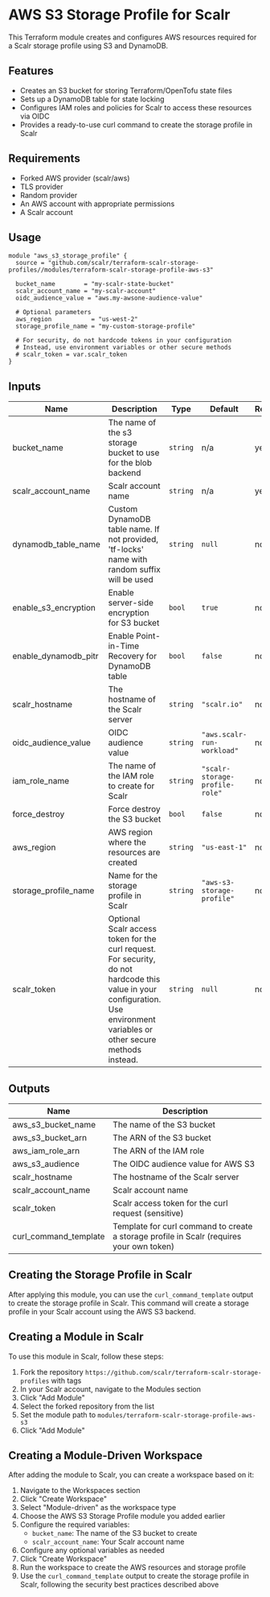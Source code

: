# AWS S3 Storage Profile for Scalr

This Terraform module creates and configures AWS resources required for a Scalr storage profile using S3 and DynamoDB.


## Features

- Creates an S3 bucket for storing Terraform/OpenTofu state files
- Sets up a DynamoDB table for state locking
- Configures IAM roles and policies for Scalr to access these resources via OIDC
- Provides a ready-to-use curl command to create the storage profile in Scalr

## Requirements

- Forked AWS provider (scalr/aws)
- TLS provider
- Random provider
- An AWS account with appropriate permissions
- A Scalr account

## Usage

```hcl
module "aws_s3_storage_profile" {
  source = "github.com/scalr/terraform-scalr-storage-profiles//modules/terraform-scalr-storage-profile-aws-s3"

  bucket_name        = "my-scalr-state-bucket"
  scalr_account_name = "my-scalr-account"
  oidc_audience_value = "aws.my-awsone-audience-value"

  # Optional parameters
  aws_region           = "us-west-2"
  storage_profile_name = "my-custom-storage-profile"

  # For security, do not hardcode tokens in your configuration
  # Instead, use environment variables or other secure methods
  # scalr_token = var.scalr_token
}
```

## Inputs

| Name | Description | Type | Default | Required |
|------|-------------|------|---------|----------|
| bucket_name | The name of the s3 storage bucket to use for the blob backend | `string` | n/a | yes |
| scalr_account_name | Scalr account name | `string` | n/a | yes |
| dynamodb_table_name | Custom DynamoDB table name. If not provided, 'tf-locks' name with random suffix will be used | `string` | `null` | no |
| enable_s3_encryption | Enable server-side encryption for S3 bucket | `bool` | `true` | no |
| enable_dynamodb_pitr | Enable Point-in-Time Recovery for DynamoDB table | `bool` | `false` | no |
| scalr_hostname | The hostname of the Scalr server | `string` | `"scalr.io"` | no |
| oidc_audience_value | OIDC audience value | `string` | `"aws.scalr-run-workload"` | no |
| iam_role_name | The name of the IAM role to create for Scalr | `string` | `"scalr-storage-profile-role"` | no |
| force_destroy | Force destroy the S3 bucket | `bool` | `false` | no |
| aws_region | AWS region where the resources are created | `string` | `"us-east-1"` | no |
| storage_profile_name | Name for the storage profile in Scalr | `string` | `"aws-s3-storage-profile"` | no |
| scalr_token | Optional Scalr access token for the curl request. For security, do not hardcode this value in your configuration. Use environment variables or other secure methods instead. | `string` | `null` | no |

## Outputs

| Name | Description |
|------|-------------|
| aws_s3_bucket_name | The name of the S3 bucket |
| aws_s3_bucket_arn | The ARN of the S3 bucket |
| aws_iam_role_arn | The ARN of the IAM role |
| aws_s3_audience | The OIDC audience value for AWS S3 |
| scalr_hostname | The hostname of the Scalr server |
| scalr_account_name | Scalr account name |
| scalr_token | Scalr access token for the curl request (sensitive) |
| curl_command_template | Template for curl command to create a storage profile in Scalr (requires your own token) |

## Creating the Storage Profile in Scalr

After applying this module, you can use the `curl_command_template` output to create the storage profile in Scalr. This command will create a storage profile in your Scalr account using the AWS S3 backend.


## Creating a Module in Scalr

To use this module in Scalr, follow these steps:
1. Fork the repository `https://github.com/scalr/terraform-scalr-storage-profiles` with tags
2. In your Scalr account, navigate to the Modules section
3. Click "Add Module"
4. Select the forked repository from the list
5. Set the module path to `modules/terraform-scalr-storage-profile-aws-s3`
6. Click "Add Module"

## Creating a Module-Driven Workspace

After adding the module to Scalr, you can create a workspace based on it:

1. Navigate to the Workspaces section
2. Click "Create Workspace"
3. Select "Module-driven" as the workspace type
4. Choose the AWS S3 Storage Profile module you added earlier
5. Configure the required variables:
   - `bucket_name`: The name of the S3 bucket to create
   - `scalr_account_name`: Your Scalr account name
6. Configure any optional variables as needed
7. Click "Create Workspace"
8. Run the workspace to create the AWS resources and storage profile
9. Use the `curl_command_template` output to create the storage profile in Scalr, following the security best practices described above

